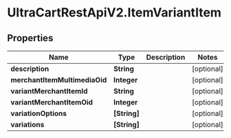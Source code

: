# UltraCartRestApiV2.ItemVariantItem

## Properties
Name | Type | Description | Notes
------------ | ------------- | ------------- | -------------
**description** | **String** |  | [optional] 
**merchantItemMultimediaOid** | **Integer** |  | [optional] 
**variantMerchantItemId** | **String** |  | [optional] 
**variantMerchantItemOid** | **Integer** |  | [optional] 
**variationOptions** | **[String]** |  | [optional] 
**variations** | **[String]** |  | [optional] 


